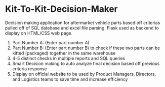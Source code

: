 # Kit-To-Kit-Decision-Maker

Decision making application for aftermarket vehicle parts based off criterias pulled off of SQL database and excel file parsing. Flask used as backend to display on HTML/CSS web page. 


1. Part Number A: (Enter part number A)
2. Part Number B: (Enter part number B) to check if these two parts can be kitted (packaged) together in the same warehouse
3. 4-5 distinct checks in multiple reports and SQL queries
4. Smart Decision making to auto analyze final decision based off previous criteria response
5. Display on official website to be used by Product Managers, Directors, and Logistics teams to save time and increase efficiency
